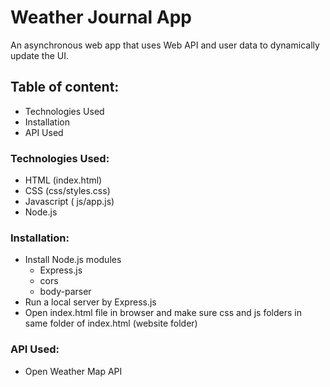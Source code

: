 # Weather Journal App 
An asynchronous web app that uses Web API and user data to dynamically update the UI.

## Table of content:

 - Technologies Used
 - Installation 
 - API Used

### Technologies Used:

 - HTML
 (index.html)
 - CSS
 (css/styles.css)
 - Javascript
 ( js/app.js)
 - Node.js
 
 ### Installation:
 - Install Node.js modules
   * Express.js
   * cors
   * body-parser
 - Run a local server by Express.js
 - Open index.html file in browser and make sure css and js folders in same folder of index.html (website folder)

### API Used:

- Open Weather Map API 

